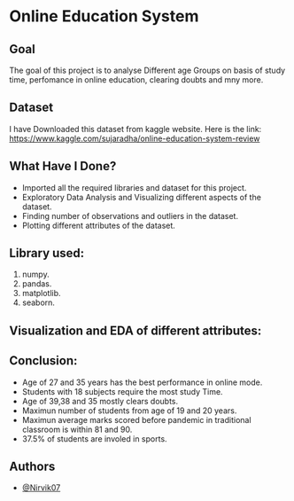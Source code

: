 
# Online Education System


## Goal

The goal of this project is to analyse Different  age Groups on basis of study time, perfomance in online education, clearing doubts and mny more.

## Dataset
I have Downloaded this dataset from kaggle website. Here is the link: https://www.kaggle.com/sujaradha/online-education-system-review
## What Have I Done?

- Imported all the required libraries and dataset for this project.
- Exploratory Data Analysis and Visualizing different aspects of the dataset.
- Finding number of observations and outliers in the dataset.
- Plotting different attributes of the dataset.

## Library used:

1. numpy.
2. pandas.
3. matplotlib.
4. seaborn.
## Visualization and EDA of different attributes:
## Conclusion:

- Age of 27 and 35 years has the best performance in online mode.
- Students with 18 subjects require the most study Time.
- Age of 39,38 and 35 mostly clears doubts.
- Maximun number of students from age of 19 and 20 years.
- Maximun average marks scored before pandemic in traditional classroom is within 81 and 90.
- 37.5% of students are involed in sports.
## Authors

- [@Nirvik07](https://github.com/Nirvik07)

